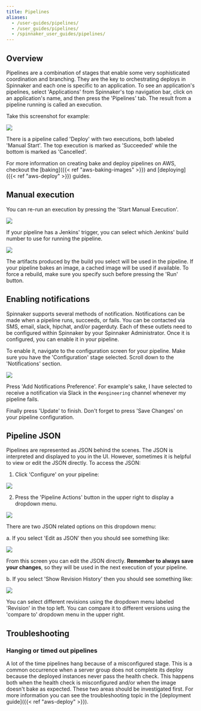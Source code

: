 ```yaml
---
title: Pipelines
aliases:
  - /user-guides/pipelines/
  - /user_guides/pipelines/
  - /spinnaker_user_guides/pipelines/
---
```


## Overview

Pipelines are a combination of stages that enable some very sophisticated coordination and branching. They are the key to orchestrating deploys in Spinnaker and each one is specific to an application. To see an application's pipelines, select 'Applications' from Spinnaker's top navigation bar, click on an application's name, and then press the 'Pipelines' tab. The result from a pipeline running is called an execution.

Take this screenshot for example:

![](/images/pipelines-deploy-2-executions.png)

There is a pipeline called 'Deploy' with two executions, both labeled 'Manual Start'. The top execution is marked as 'Succeeded' while the bottom is marked as 'Cancelled'.

For more information on creating bake and deploy pipelines on AWS, checkout the [baking]({{< ref "aws-baking-images" >}}) and [deploying]({{< ref "aws-deploy" >}}) guides.


## Manual execution

You can re-run an execution by pressing the 'Start Manual Execution'.

![](/images/pipelines-rerun-manual-execution.png)

If your pipeline has a Jenkins' trigger, you can select which Jenkins' build number to use for running the pipeline.

![](/images/Image-2017-04-03-at-4.53.50-PM.png)

The artifacts produced by the build you select will be used in the pipeline. If your pipeline bakes an image, a cached image will be used if available. To force a rebuild, make sure you specify such before pressing the 'Run' button.


## Enabling notifications

Spinnaker supports several methods of notification. Notifications can be made when a pipeline runs, succeeds, or fails. You can be contacted via SMS, email, slack, hipchat, and/or pagerduty. Each of these outlets need to be configured within Spinnaker by your Spinnaker Administrator. Once it is configured, you can enable it in your pipeline.

To enable it, navigate to the configuration screen for your pipeline. Make sure you have the 'Configuration' stage selected. Scroll down to the 'Notifications' section.

![](/images/Image-2017-04-03-at-4.31.37-PM.png)

 Press 'Add Notifications Preference'. For example's sake, I have selected to receive a notification via Slack in the `#engineering` channel whenever my pipeline fails.

 Finally press 'Update' to finish. Don't forget to press 'Save Changes' on your pipeline configuration.


## Pipeline JSON

Pipelines are represented as JSON behind the scenes. The JSON is interpreted and displayed to you in the UI. However, sometimes it is helpful to view or edit the JSON directly. To access the JSON:

1. Click 'Configure' on your pipeline:

![](/images/Image-2017-05-04-at-4.23.33-PM.png)

2. Press the 'Pipeline Actions' button in the upper right to display a dropdown menu.

![](/images/Image-2017-05-04-at-4.30.11-PM.png)

There are two JSON related options on this dropdown menu:

a. If you select 'Edit as JSON' then you should see something like:

![](/images/Image-2017-05-04-at-4.32.03-PM.png)

From this screen you can edit the JSON directly. **Remember to always save your changes**, so they will be used in the next execution of your pipeline.

b. If you select 'Show Revision History' then you should see something like:

![](/images/Image-2017-05-04-at-4.35.39-PM.png)

You can select different revisions using the dropdown menu labeled 'Revision' in the top left. You can compare it to different versions using the 'compare to' dropdown menu in the upper right.


## Troubleshooting

### Hanging or timed out pipelines

A lot of the time pipelines hang because of a misconfigured stage. This is a common occurrence when a server group does not complete its deploy because the deployed instances never pass the health check. This happens both when the health check is misconfigured and/or when the image doesn't bake as expected. These two areas should be investigated first. For more information you can see the troubleshooting topic in the [deployment guide]({{< ref "aws-deploy" >}}).
